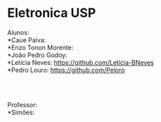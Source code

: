# Eletronica USP


Alunos:
<br>
*Caue Paiva:
<br>
*Enzo Tonon Morente:
<br>
*João Pedro Godoy:
<br>
*Letícia Neves: https://github.com/Leticia-BNeves
<br>
*Pedro Louro: https://github.com/Peloro

<br><br>

Professor:
<br>
*Simôes: 
